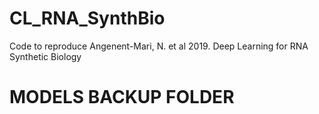 # CL_RNA_SynthBio
Code to reproduce Angenent-Mari, N. et al 2019. Deep Learning for RNA Synthetic Biology

# MODELS BACKUP FOLDER
